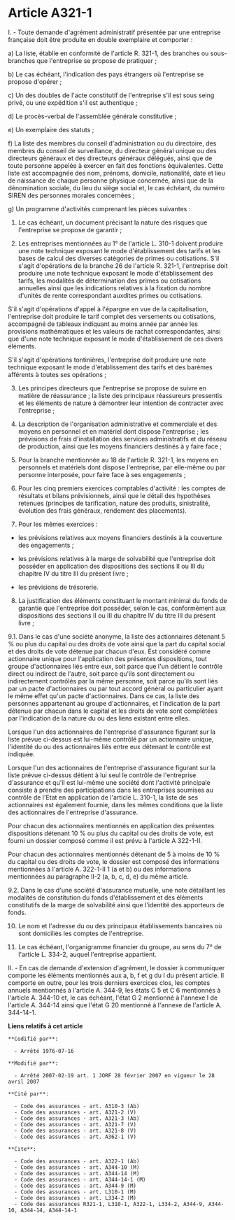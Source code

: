 # Article A321-1

I. - Toute demande d'agrément administratif présentée par une entreprise française doit être produite en double exemplaire et
comporter :

a) La liste, établie en conformité de l'article R. 321-1, des branches ou sous-branches que l'entreprise se propose de
pratiquer ;

b) Le cas échéant, l'indication des pays étrangers où l'entreprise se propose d'opérer ;

c) Un des doubles de l'acte constitutif de l'entreprise s'il est sous seing privé, ou une expédition s'il est authentique ;

d) Le procès-verbal de l'assemblée générale constitutive ;

e) Un exemplaire des statuts ;

f) La liste des membres du conseil d'administration ou du directoire, des membres du conseil de surveillance, du directeur
général unique ou des directeurs généraux et des directeurs généraux délégués, ainsi que de toute personne appelée à exercer
en fait des fonctions équivalentes. Cette liste est accompagnée des nom, prénoms, domicile, nationalité, date et lieu de
naissance de chaque personne physique concernée, ainsi que de la dénomination sociale, du lieu du siège social et, le cas
échéant, du numéro SIREN des personnes morales concernées ;

g) Un programme d'activités comprenant les pièces suivantes :

1. Le cas échéant, un document précisant la nature des risques que l'entreprise se propose de garantir ;

2. Les entreprises mentionnées au 1° de l'article L. 310-1 doivent produire une note technique exposant le mode
d'établissement des tarifs et les bases de calcul des diverses catégories de primes ou cotisations. S'il s'agit d'opérations
de la branche 26 de l'article R. 321-1, l'entreprise doit produire une note technique exposant le mode d'établissement des
tarifs, les modalités de détermination des primes ou cotisations annuelles ainsi que les indications relatives à la fixation
du nombre d'unités de rente correspondant auxdites primes ou cotisations.

S'il s'agit d'opérations d'appel à l'épargne en vue de la capitalisation, l'entreprise doit produire le tarif complet des
versements ou cotisations, accompagné de tableaux indiquant au moins année par année les provisions mathématiques et les
valeurs de rachat correspondantes, ainsi que d'une note technique exposant le mode d'établissement de ces divers éléments.

S'il s'agit d'opérations tontinières, l'entreprise doit produire une note technique exposant le mode d'établissement des
tarifs et des barèmes afférents à toutes ses opérations ;

3. Les principes directeurs que l'entreprise se propose de suivre en matière de réassurance ; la liste des principaux
réassureurs pressentis et les éléments de nature à démontrer leur intention de contracter avec l'entreprise ;

4. La description de l'organisation administrative et commerciale et des moyens en personnel et en matériel dont dispose
l'entreprise ; les prévisions de frais d'installation des services administratifs et du réseau de production, ainsi que les
moyens financiers destinés à y faire face ;

5. Pour la branche mentionnée au 18 de l'article R. 321-1, les moyens en personnels et matériels dont dispose l'entreprise,
par elle-même ou par personne interposée, pour faire face à ses engagements ;

6. Pour les cinq premiers exercices comptables d'activité : les comptes de résultats et bilans prévisionnels, ainsi que le
détail des hypothèses retenues (principes de tarification, nature des produits, sinistralité, évolution des frais généraux,
rendement des placements).

7. Pour les mêmes exercices :

- les prévisions relatives aux moyens financiers destinés à la couverture des engagements ;

- les prévisions relatives à la marge de solvabilité que l'entreprise doit posséder en application des dispositions des
sections II ou III du chapitre IV du titre III du présent livre ;

- les prévisions de trésorerie.

8. La justification des éléments constituant le montant minimal du fonds de garantie que l'entreprise doit posséder, selon le
cas, conformément aux dispositions des sections II ou III du chapitre IV du titre III du présent livre ;

9.1. Dans le cas d'une société anonyme, la liste des actionnaires détenant 5 % ou plus du capital ou des droits de vote ainsi
que la part du capital social et des droits de vote détenue par chacun d'eux. Est considéré comme actionnaire unique pour
l'application des présentes dispositions, tout groupe d'actionnaires liés entre eux, soit parce que l'un détient le contrôle
direct ou indirect de l'autre, soit parce qu'ils sont directement ou indirectement contrôlés par la même personne, soit parce
qu'ils sont liés par un pacte d'actionnaires ou par tout accord général ou particulier ayant le même effet qu'un pacte
d'actionnaires. Dans ce cas, la liste des personnes appartenant au groupe d'actionnaires, et l'indication de la part détenue
par chacun dans le capital et les droits de vote sont complétées par l'indication de la nature du ou des liens existant entre
elles.

Lorsque l'un des actionnaires de l'entreprise d'assurance figurant sur la liste prévue ci-dessus est lui-même contrôlé par un
actionnaire unique, l'identité du ou des actionnaires liés entre eux détenant le contrôle est indiquée.

Lorsque l'un des actionnaires de l'entreprise d'assurance figurant sur la liste prévue ci-dessus détient à lui seul le
contrôle de l'entreprise d'assurance et qu'il est lui-même une société dont l'activité principale consiste à prendre des
participations dans les entreprises soumises au contrôle de l'Etat en application de l'article L. 310-1, la liste de ses
actionnaires est également fournie, dans les mêmes conditions que la liste des actionnaires de l'entreprise d'assurance.

Pour chacun des actionnaires mentionnés en application des présentes dispositions détenant 10 % ou plus du capital ou des
droits de vote, est fourni un dossier composé comme il est prévu à l'article A 322-1-II.

Pour chacun des actionnaires mentionnés détenant de 5 à moins de 10 % du capital ou des droits de vote, le dossier est
composé des informations mentionnées à l'article A. 322-1-II 1 (a et b) ou des informations mentionnées au paragraphe II-2
(a, b, c, d, e) du même article.

9.2. Dans le cas d'une société d'assurance mutuelle, une note détaillant les modalités de constitution du fonds
d'établissement et des éléments constitutifs de la marge de solvabilité ainsi que l'identité des apporteurs de fonds.

10. Le nom et l'adresse du ou des principaux établissements bancaires où sont domiciliés les comptes de l'entreprise.

11. Le cas échéant, l'organigramme financier du groupe, au sens du 7° de l'article L. 334-2, auquel l'entreprise appartient.

II. - En cas de demande d'extension d'agrément, le dossier à communiquer comporte les éléments mentionnés aux a, b, f et g du
I du présent article. Il comporte en outre, pour les trois derniers exercices clos, les comptes annuels mentionnés à
l'article A. 344-9, les états C 5 et C 6 mentionnés à l'article A. 344-10 et, le cas échéant, l'état G 2 mentionné à l'annexe
I de l'article A. 344-14 ainsi que l'état G 20 mentionné à l'annexe de l'article A. 344-14-1.

**Liens relatifs à cet article**

	**Codifié par**:

	  - Arrêté 1976-07-16

	**Modifié par**:

	  - Arrêté 2007-02-19 art. 1 JORF 28 février 2007 en vigueur le 28 avril 2007

	**Cité par**:

	  - Code des assurances - art. A310-3 (Ab)
	  - Code des assurances - art. A321-2 (V)
	  - Code des assurances - art. A321-3 (Ab)
	  - Code des assurances - art. A321-7 (V)
	  - Code des assurances - art. A321-8 (V)
	  - Code des assurances - art. A362-1 (V)

	**Cite**:

	  - Code des assurances - art. A322-1 (Ab)
	  - Code des assurances - art. A344-10 (M)
	  - Code des assurances - art. A344-14 (M)
	  - Code des assurances - art. A344-14-1 (M)
	  - Code des assurances - art. A344-9 (M)
	  - Code des assurances - art. L310-1 (M)
	  - Code des assurances - art. L334-2 (M)
	  - Code des assurances R321-1, L310-1, A322-1, L334-2, A344-9, A344-10, A344-14, A344-14-1

